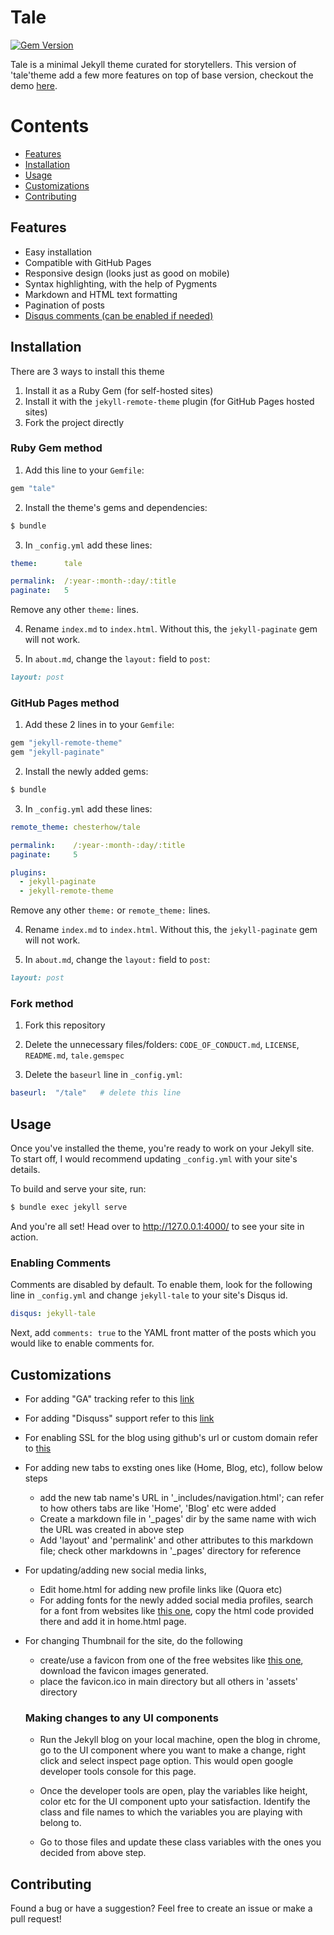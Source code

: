 # Tale

[![Gem Version](https://badge.fury.io/rb/tale.svg)](https://badge.fury.io/rb/tale)

Tale is a minimal Jekyll theme curated for storytellers. This version of 'tale'theme add a few more features on 
top of base version, checkout the demo [here](https://vipulmahadik.github.io/tale/).

# Contents
- [Features](#Features)
- [Installation](#Installation)
- [Usage](#Usage)
- [Customizations](#Customizations)
- [Contributing](#Contributing)

## Features
- Easy installation
- Compatible with GitHub Pages
- Responsive design (looks just as good on mobile)
- Syntax highlighting, with the help of Pygments
- Markdown and HTML text formatting
- Pagination of posts
- [Disqus comments (can be enabled if needed)](#enabling-comments)

## Installation
There are 3 ways to install this theme

1. Install it as a Ruby Gem (for self-hosted sites)
2. Install it with the `jekyll-remote-theme` plugin (for GitHub Pages hosted sites)
3. Fork the project directly

### Ruby Gem method
1. Add this line to your `Gemfile`:

```ruby
gem "tale"
```

2. Install the theme's gems and dependencies:

```bash
$ bundle
```

3. In `_config.yml` add these lines:

```yaml
theme:      tale

permalink:  /:year-:month-:day/:title
paginate:   5
```

Remove any other `theme:` lines.

4. Rename `index.md` to `index.html`. Without this, the `jekyll-paginate` gem will not work.

5. In `about.md`, change the `layout:` field to `post`:

```Markdown
layout: post
```

### GitHub Pages method
1. Add these 2 lines in to your `Gemfile`:

```ruby
gem "jekyll-remote-theme"
gem "jekyll-paginate"
```

2. Install the newly added gems:

```bash
$ bundle
```

3. In `_config.yml` add these lines:

```yaml
remote_theme: chesterhow/tale

permalink:    /:year-:month-:day/:title
paginate:     5

plugins:
  - jekyll-paginate
  - jekyll-remote-theme
```

Remove any other `theme:` or `remote_theme:` lines.

4. Rename `index.md` to `index.html`. Without this, the `jekyll-paginate` gem will not work.

5. In `about.md`, change the `layout:` field to `post`:

```Markdown
layout: post
```

### Fork method
1. Fork this repository

2. Delete the unnecessary files/folders: `CODE_OF_CONDUCT.md`, `LICENSE`, `README.md`, `tale.gemspec`

3. Delete the `baseurl` line in `_config.yml`:

```yaml
baseurl:  "/tale"   # delete this line
```

## Usage
Once you've installed the theme, you're ready to work on your Jekyll site. To start off, I would recommend updating `_config.yml` with your site's details.

To build and serve your site, run:

```bash
$ bundle exec jekyll serve
```

And you're all set! Head over to http://127.0.0.1:4000/ to see your site in action.

### Enabling Comments
Comments are disabled by default. To enable them, look for the following line in `_config.yml` and change `jekyll-tale` to your site's Disqus id.

```yml
disqus: jekyll-tale
```

Next, add `comments: true` to the YAML front matter of the posts which you would like to enable comments for.

## Customizations

- For adding "GA" tracking refer to this [link](https://desiredpersona.com/google-analytics-jekyll/)
- For adding "Disquss" support refer to this [link](https://desiredpersona.com/disqus-comments-jekyll/)
- For enabling SSL for the blog using github's url or custom domain refer to [this](https://blog.webjeda.com/jekyll-ssl/)
- For adding new tabs to exsting ones like (Home, Blog, etc), follow below steps 
  - add the new tab name's URL in '_includes/navigation.html'; can refer to how others tabs are like 'Home', 'Blog' etc were added
  - Create a markdown file in '_pages' dir by the same name with wich the URL was created in above step
  - Add 'layout' and 'permalink' and other attributes to this markdown file; check other markdowns in '_pages' directory for reference

- For updating/adding new social media links,
  - Edit home.html for adding new profile links like (Quora etc)
  - For adding fonts for the newly added social media profiles, search for a font from websites like [this one](https://fontawesome.com/), copy the html code provided there and add it in home.html page.

- For changing Thumbnail for the site, do the following
  - create/use a favicon from one of the free websites like [this one](https://favicon.io/), download the favicon images generated.
  - place the favicon.ico in main directory but all others in 'assets' directory

  ### Making changes to any UI components
  - Run the Jekyll blog on your local machine, open the blog in chrome, go to the UI component where you want to make a change, right click and select inspect page option. This would open google developer tools console for this page.

  - Once the developer tools are open, play the variables like height, color etc for the UI component upto your satisfaction. Identify the class and file names to which the variables you are playing with belong to.

  - Go to those files and update these class variables with the ones you decided from above step.

## Contributing
Found a bug or have a suggestion? Feel free to create an issue or make a pull request!






